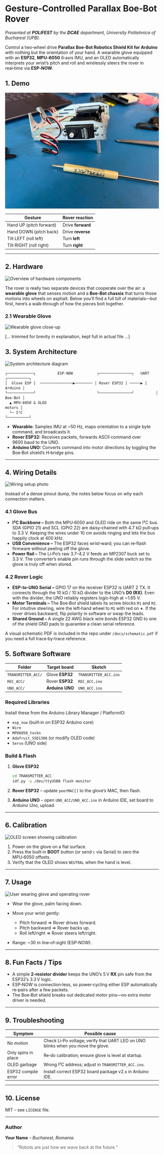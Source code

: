 # Gesture‑Controlled Parallax **Boe‑Bot** Rover

*Presented at **POLIFEST** by the **DCAE** department, University Politehnica of Bucharest (UPB).*

Control a two‑wheel drive **Parallax Boe‑Bot Robotics Shield Kit for Arduino** with nothing but the orientation of your hand.
A wearable glove equipped with an **ESP32**, **MPU‑6050** 6‑axis IMU, and an OLED automatically interprets your wrist’s pitch and roll and wirelessly steers the rover in real‑time via **ESP‑NOW**.

## 1. Demo

![Demo of glove and rover in action](PHOTOS/1.jpeg)


| Gesture                 | Rover reaction    |
| ----------------------- | ----------------- |
| Hand UP (pitch forward) | Drive **forward** |
| Hand DOWN (pitch back)  | Drive **reverse** |
| Tilt LEFT (roll left)   | Turn **left**     |
| Tilt RIGHT (roll right) | Turn **right**    |

---

## 2. Hardware

![Overview of hardware components](images/hardware_overview.jpg)


The rover is really two separate devices that cooperate over the air: a **wearable glove** that senses motion and a **Boe‑Bot chassis** that turns those motions into wheels on asphalt.  Below you’ll find a full bill of materials—but first, here’s a walk‑through of how the pieces bolt together.

### 2.1 Wearable Glove

![Wearable glove close-up](images/wearable_glove.jpg)


[... trimmed for brevity in explanation, kept full in actual file ...]

## 3. System Architecture

![System architecture diagram](images/architecture.jpg)


```
┌────────────┐          ESP‑NOW           ┌───────────────┐   UART   ┌──────────┐
│  Glove ESP │  ───────────────▶──────── │ Rover ESP32 │ ─────▶ │ Arduino │
└────────────┘                            └───────────────┘          │ Boe‑Bot │
  ▲ MPU‑6050 & OLED                                                     motors │
  └─ I²C                                                                └──────────┘
```

* **Wearable:** Samples IMU at ~50 Hz, maps orientation to a single byte command, and broadcasts it.
* **Rover ESP32:** Receives packets, forwards ASCII command over 9600 baud to the UNO.
* **Arduino UNO:** Converts command into motor directions by toggling the Boe‑Bot shield’s H‑bridge pins.

---

## 4. Wiring Details

![Wiring setup photo](images/wiring.jpg)


Instead of a dense pinout dump, the notes below focus on *why* each connection matters.

### 4.1 Glove Bus

* **I²C Backbone –** Both the MPU‑6050 and OLED ride on the same I²C bus.  SDA (GPIO 21) and SCL (GPIO 22) are daisy‑chained with 4.7 kΩ pull‑ups to 3.3 V.  Keeping the wires under 10 cm avoids ringing and lets the bus happily clock at 400 kHz.
* **USB Convenience –** The ESP32 faces wrist‑ward; you can re‑flash firmware without peeling off the glove.
* **Power Rail –** The Li‑Po’s raw 3.7–4.2 V feeds an MP2307 buck set to 3.3 V.  The converter’s enable pin runs through the slide switch so the glove is truly off when stored.

### 4.2 Rover Logic

* **ESP‑to‑UNO Serial –** GPIO 17 on the receiver ESP32 is UART 2 TX.  It connects through the 10 kΩ / 10 kΩ divider to the UNO’s **D0 (RX)**.  Even with the divider, the UNO reliably registers logic‑high at ~1.65 V.
* **Motor Terminals –** The Boe‑Bot shield labels its screw blocks `M1` and `M2`.  For intuitive steering, wire the left‑hand wheel to `M1` with red on **+**.  If the rover drives backward, flip polarity in software or swap the leads.
* **Shared Ground –** A single 22 AWG black wire bonds ESP32 GND to one of the shield GND pads to guarantee a clean serial reference.

A visual schematic PDF is included in the repo under `/docs/schematic.pdf` if you need a full trace‑by‑trace reference.

## 5. Software Software

| Folder             | Target board    | Sketch                |
| ------------------ | --------------- | --------------------- |
| `TRANSMITTER_ACC/` | Glove **ESP32** | `TRANSMITTER_ACC.ino` |
| `REC_ACC/`         | Rover **ESP32** | `REC_ACC.ino`         |
| `UNO_ACC/`         | **Arduino UNO** | `UNO_ACC.ino`         |

### Required Libraries

Install these from the Arduino Library Manager / PlatformIO:

* `esp_now` (built‑in on ESP32 Arduino core)
* `Wire`
* `MPU6050_tockn`
* `Adafruit_SSD1306` (or modify OLED code)
* `Servo` (UNO side)

### Build & Flash

1. **Glove ESP32**

   ```bash
   cd TRANSMITTER_ACC
   idf.py -p /dev/ttyUSB0 flash monitor
   ```
2. **Rover ESP32** – update `peerMAC[]` to the glove’s MAC, then flash.
3. **Arduino UNO** – open `UNO_ACC/UNO_ACC.ino` in Arduino IDE, set board to *Arduino Uno*, upload.

---

## 6. Calibration

![OLED screen showing calibration](images/calibration.jpg)


1. Power on the glove on a flat surface.
2. Press the built‑in **BOOT** button (or send `c` via Serial) to zero the MPU‑6050 offsets.
3. Verify that the OLED shows `NEUTRAL` when the hand is level.

---

## 7. Usage

![User wearing glove and operating rover](images/usage.jpg)


* Wear the glove, palm facing down.
* Move your wrist gently:

  * Pitch forward ⇒ Rover drives forward.
  * Pitch backward ⇒ Rover backs up.
  * Roll left/right ⇒ Rover steers left/right.
* Range: ~30 m line‑of‑sight (ESP‑NOW).

---

## 8. Fun Facts / Tips

* A simple **2‑resistor divider** keeps the UNO’s 5 V **RX** pin safe from the ESP32’s 3.3 V logic.
* ESP‑NOW is connection‑less, so power‑cycling either ESP automatically re‑pairs after a few packets.
* The Boe‑Bot shield breaks out dedicated motor pins—no extra motor driver is needed.

---

## 9. Troubleshooting

| Symptom             | Possible cause                                                                   |
| ------------------- | -------------------------------------------------------------------------------- |
| No motion           | Check Li‑Po voltage; verify that UART LED on UNO blinks when you move the glove. |
| Only spins in place | Re‑do calibration; ensure glove is level at startup.                             |
| OLED garbage        | Wrong I²C address; adjust in `TRANSMITTER_ACC.ino`.                              |
| ESP32 compile error | Install correct ESP32 board package v2.x in Arduino IDE.                         |

---

## 10. License

MIT – see `LICENSE` file.

---

### Author

**Your Name** – *Bucharest, Romania.*

> “Robots are just how we wave back at the future.”
